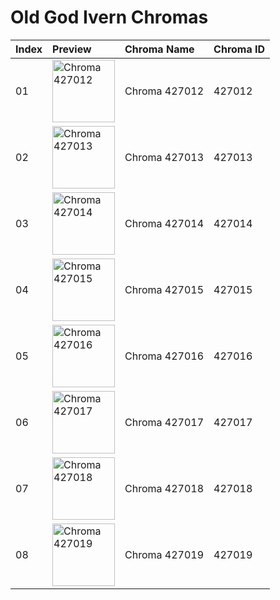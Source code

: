 # Old God Ivern Chromas

| Index | Preview | Chroma Name | Chroma ID |
|:---|:---|:---|:---|
| 01 | <img src='https://raw.communitydragon.org/latest/plugins/rcp-be-lol-game-data/global/default/v1/champion-chroma-images/427/427012.png' alt='Chroma 427012' width='100'> | Chroma 427012 | 427012 |
| 02 | <img src='https://raw.communitydragon.org/latest/plugins/rcp-be-lol-game-data/global/default/v1/champion-chroma-images/427/427013.png' alt='Chroma 427013' width='100'> | Chroma 427013 | 427013 |
| 03 | <img src='https://raw.communitydragon.org/latest/plugins/rcp-be-lol-game-data/global/default/v1/champion-chroma-images/427/427014.png' alt='Chroma 427014' width='100'> | Chroma 427014 | 427014 |
| 04 | <img src='https://raw.communitydragon.org/latest/plugins/rcp-be-lol-game-data/global/default/v1/champion-chroma-images/427/427015.png' alt='Chroma 427015' width='100'> | Chroma 427015 | 427015 |
| 05 | <img src='https://raw.communitydragon.org/latest/plugins/rcp-be-lol-game-data/global/default/v1/champion-chroma-images/427/427016.png' alt='Chroma 427016' width='100'> | Chroma 427016 | 427016 |
| 06 | <img src='https://raw.communitydragon.org/latest/plugins/rcp-be-lol-game-data/global/default/v1/champion-chroma-images/427/427017.png' alt='Chroma 427017' width='100'> | Chroma 427017 | 427017 |
| 07 | <img src='https://raw.communitydragon.org/latest/plugins/rcp-be-lol-game-data/global/default/v1/champion-chroma-images/427/427018.png' alt='Chroma 427018' width='100'> | Chroma 427018 | 427018 |
| 08 | <img src='https://raw.communitydragon.org/latest/plugins/rcp-be-lol-game-data/global/default/v1/champion-chroma-images/427/427019.png' alt='Chroma 427019' width='100'> | Chroma 427019 | 427019 |
